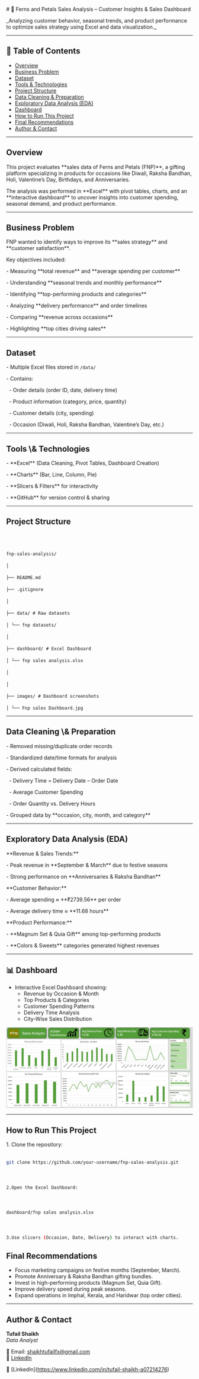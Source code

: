 \# 🌸 Ferns and Petals Sales Analysis – Customer Insights \& Sales Dashboard  



\_Analyzing customer behavior, seasonal trends, and product performance to optimize sales strategy using Excel and data visualization.\_  



---



## 📌 Table of Contents

- <a href="#overview">Overview</a>
- <a href="#business-problem">Business Problem</a>
- <a href="#dataset">Dataset</a>
- <a href="#tools--technologies">Tools & Technologies</a>
- <a href="#project-structure">Project Structure</a>
- <a href="#data-cleaning--preparation">Data Cleaning & Preparation</a>
- <a href="#exploratory-data-analysis-eda">Exploratory Data Analysis (EDA)</a>
- <a href="#-dashboard">Dashboard</a>
- <a href="#how-to-run-this-project">How to Run This Project</a>
- <a href="#final-recommendations">Final Recommendations</a>
- <a href="#author--contact">Author & Contact</a>



---



<h2><a class="anchor" id="overview"></a>Overview</h2>



This project evaluates \*\*sales data of Ferns and Petals (FNP)\*\*, a gifting platform specializing in products for occasions like Diwali, Raksha Bandhan, Holi, Valentine’s Day, Birthdays, and Anniversaries.  

The analysis was performed in \*\*Excel\*\* with pivot tables, charts, and an \*\*interactive dashboard\*\* to uncover insights into customer spending, seasonal demand, and product performance.  



---



<h2><a class="anchor" id="business-problem"></a>Business Problem</h2>



FNP wanted to identify ways to improve its \*\*sales strategy\*\* and \*\*customer satisfaction\*\*.  

Key objectives included:  

\- Measuring \*\*total revenue\*\* and \*\*average spending per customer\*\*  

\- Understanding \*\*seasonal trends and monthly performance\*\*  

\- Identifying \*\*top-performing products and categories\*\*  

\- Analyzing \*\*delivery performance\*\* and order timelines  

\- Comparing \*\*revenue across occasions\*\*  

\- Highlighting \*\*top cities driving sales\*\*  



---



<h2><a class="anchor" id="dataset"></a>Dataset</h2>



\- Multiple Excel files stored in `/data/`  

\- Contains:  

&nbsp; - Order details (order ID, date, delivery time)  

&nbsp; - Product information (category, price, quantity)  

&nbsp; - Customer details (city, spending)  

&nbsp; - Occasion (Diwali, Holi, Raksha Bandhan, Valentine’s Day, etc.)  



---



<h2><a class="anchor" id="tools--technologies"></a>Tools \& Technologies</h2>



\- \*\*Excel\*\* (Data Cleaning, Pivot Tables, Dashboard Creation)  

\- \*\*Charts\*\* (Bar, Line, Column, Pie)  

\- \*\*Slicers \& Filters\*\* for interactivity  

\- \*\*GitHub\*\* for version control \& sharing  



---



<h2><a class="anchor" id="project-structure"></a>Project Structure</h2>

```



fnp-sales-analysis/

│

├── README.md

├── .gitignore

│

├── data/ # Raw datasets

│ └── fnp datasets/

│

├── dashboard/ # Excel Dashboard

│ └── fnp sales analysis.xlsx

│

│

├── images/ # Dashboard screenshots

│ └── Fnp sales Dashboard.jpg

```



---



<h2><a class="anchor" id="data-cleaning--preparation"></a>Data Cleaning \& Preparation</h2>



\- Removed missing/duplicate order records  

\- Standardized date/time formats for analysis  

\- Derived calculated fields:  

&nbsp; - Delivery Time = Delivery Date – Order Date  

&nbsp; - Average Customer Spending  

&nbsp; - Order Quantity vs. Delivery Hours  

\- Grouped data by \*\*occasion, city, month, and category\*\*  



---



<h2><a class="anchor" id="exploratory-data-analysis-eda"></a>Exploratory Data Analysis (EDA)</h2>



\*\*Revenue \& Sales Trends:\*\*  

\- Peak revenue in \*\*September \& March\*\* due to festive seasons  

\- Strong performance on \*\*Anniversaries \& Raksha Bandhan\*\*  



\*\*Customer Behavior:\*\*  

\- Average spending ≈ \*\*₹2739.56\*\* per order  

\- Average delivery time ≈ \*\*11.68 hours\*\*  



\*\*Product Performance:\*\*  

\- \*\*Magnum Set \& Quia Gift\*\* among top-performing products  

\- \*\*Colors \& Sweets\*\* categories generated highest revenues  



---



## 📊 Dashboard

- Interactive Excel Dashboard showing:  
  - Revenue by Occasion & Month  
  - Top Products & Categories  
  - Customer Spending Patterns  
  - Delivery Time Analysis  
  - City-Wise Sales Distribution  

![FNP Dashboard](https://github.com/tufail-shaikhws/fnp-excel-sales-analysis/blob/main/Fnp%20sales%20Dashboard.jpg?raw=true)



---



<h2><a class="anchor" id="how-to-run-this-project"></a>How to Run This Project</h2>



1\. Clone the repository:  

```bash

git clone https://github.com/your-username/fnp-sales-analysis.git



2.Open the Excel Dashboard:



dashboard/fnp sales analysis.xlsx



3.Use slicers (Occasion, Date, Delivery) to interact with charts.

```


## Final Recommendations

- Focus marketing campaigns on festive months (September, March).  
- Promote Anniversary & Raksha Bandhan gifting bundles.  
- Invest in high-performing products (Magnum Set, Quia Gift).  
- Improve delivery speed during peak seasons.  
- Expand operations in Imphal, Kerala, and Haridwar (top order cities).  


---

## Author & Contact  

**Tufail Shaikh**  
*Data Analyst*  

📧 Email: shaikhtufailfx@gmail.com  
🔗 [LinkedIn](https://www.linkedin.com/in/tufail-shaikh-a07214276)

🔗 \[LinkedIn](https://www.linkedin.com/in/tufail-shaikh-a07214276)  



